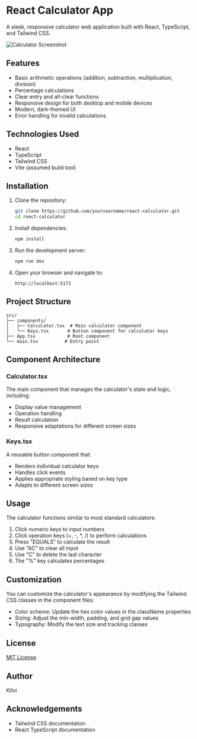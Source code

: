 # React Calculator App

A sleek, responsive calculator web application built with React, TypeScript, and Tailwind CSS.

![Calculator Screenshot](https://github.com/user-attachments/assets/7c1f05f7-efc6-4924-a5a5-8b2eecc4d796)


## Features

- Basic arithmetic operations (addition, subtraction, multiplication, division)
- Percentage calculations
- Clear entry and all-clear functions
- Responsive design for both desktop and mobile devices
- Modern, dark-themed UI
- Error handling for invalid calculations

## Technologies Used

- React
- TypeScript
- Tailwind CSS
- Vite (assumed build tool)

## Installation

1. Clone the repository:
   ```bash
   git clone https://github.com/yourusername/react-calculator.git
   cd react-calculator
   ```

2. Install dependencies:
   ```bash
   npm install
   ```

3. Run the development server:
   ```bash
   npm run dev
   ```

4. Open your browser and navigate to:
   ```
   http://localhost:5173
   ```

## Project Structure

```
src/
├── components/
│   ├── Calculator.tsx  # Main calculator component
│   └── Keys.tsx       # Button component for calculator keys
├── App.tsx            # Root component
└── main.tsx          # Entry point
```

## Component Architecture

### Calculator.tsx
The main component that manages the calculator's state and logic, including:
- Display value management
- Operation handling
- Result calculation
- Responsive adaptations for different screen sizes

### Keys.tsx
A reusable button component that:
- Renders individual calculator keys
- Handles click events
- Applies appropriate styling based on key type
- Adapts to different screen sizes

## Usage

The calculator functions similar to most standard calculators:

1. Click numeric keys to input numbers
2. Click operation keys (+, -, *, /) to perform calculations
3. Press "EQUALS" to calculate the result
4. Use "AC" to clear all input
5. Use "C" to delete the last character
6. The "%" key calculates percentages

## Customization

You can customize the calculator's appearance by modifying the Tailwind CSS classes in the component files:

- Color scheme: Update the hex color values in the className properties
- Sizing: Adjust the min-width, padding, and grid gap values
- Typography: Modify the text size and tracking classes

## License

[MIT License](LICENSE)

## Author

Ktlvi

## Acknowledgements

- Tailwind CSS documentation
- React TypeScript documentation
